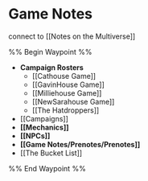 # Game Notes
connect to [[Notes on the Multiverse]]

%% Begin Waypoint %%
- **Campaign Rosters**
	- [[Cathouse Game]]
	- [[GavinHouse Game]]
	- [[Milliehouse Game]]
	- [[NewSarahouse Game]]
	- [[The Hatdroppers]]
- [[Campaigns]]
- **[[Mechanics]]**
- **[[NPCs]]**
- **[[Game Notes/Prenotes/Prenotes]]**
- [[The Bucket List]]

%% End Waypoint %%